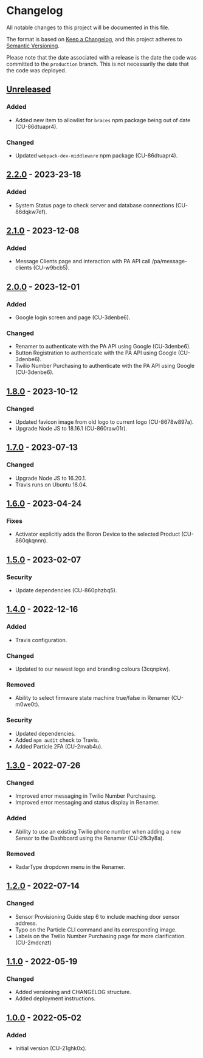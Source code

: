 # Changelog

All notable changes to this project will be documented in this file.

The format is based on [Keep a Changelog](https://keepachangelog.com/en/1.0.0/),
and this project adheres to [Semantic Versioning](https://semver.org/spec/v2.0.0.html).

Please note that the date associated with a release is the date the code
was committed to the `production` branch. This is not necessarily the date that
the code was deployed.

## [Unreleased]

### Added

- Added new item to allowlist for `braces` npm package being out of date (CU-86dtuapr4).

### Changed

- Updated `webpack-dev-middleware` npm package (CU-86dtuapr4).

## [2.2.0] - 2023-23-18

### Added

- System Status page to check server and database connections (CU-86dqkw7ef).

## [2.1.0] - 2023-12-08

### Added

- Message Clients page and interaction with PA API call /pa/message-clients (CU-w9bcb5).

## [2.0.0] - 2023-12-01

### Added

- Google login screen and page (CU-3denbe6).

### Changed

- Renamer to authenticate with the PA API using Google (CU-3denbe6).
- Button Registration to authenticate with the PA API using Google (CU-3denbe6).
- Twilio Number Purchasing to authenticate with the PA API using Google (CU-3denbe6).

## [1.8.0] - 2023-10-12

### Changed

- Updated favicon image from old logo to current logo (CU-8678w897a).
- Upgrade Node JS to 18.16.1 (CU-860raw01r).

## [1.7.0] - 2023-07-13

### Changed

- Upgrade Node JS to 16.20.1.
- Travis runs on Ubuntu 18.04.

## [1.6.0] - 2023-04-24

### Fixes

- Activator explicitly adds the Boron Device to the selected Product (CU-860qkqnnn).

## [1.5.0] - 2023-02-07

### Security

- Update dependencies (CU-860phzbq5).

## [1.4.0] - 2022-12-16

### Added

- Travis configuration.

### Changed

- Updated to our newest logo and branding colours (3cqnpkw).

### Removed

- Ability to select firmware state machine true/false in Renamer (CU-m0we0t).

### Security

- Updated dependencies.
- Added `npm audit` check to Travis.
- Added Particle 2FA (CU-2nvab4u).

## [1.3.0] - 2022-07-26

### Changed

- Improved error messaging in Twilio Number Purchasing.
- Improved error messaging and status display in Renamer.

### Added

- Ability to use an existing Twilio phone number when adding a new Sensor to the Dashboard using the Renamer (CU-2fk3y8a).

### Removed

- RadarType dropdown menu in the Renamer.

## [1.2.0] - 2022-07-14

### Changed

- Sensor Provisioning Guide step 6 to include maching door sensor address.
- Typo on the Particle CLI command and its corresponding image.
- Labels on the Twilio Number Purchasing page for more clarification. (CU-2mdcnzt)

## [1.1.0] - 2022-05-19

### Changed

- Added versioning and CHANGELOG structure.
- Added deployment instructions.

## [1.0.0] - 2022-05-02

### Added

- Initial version (CU-21ghk0x).

[unreleased]: https://github.com/bravetechnologycoop/particle-accelerator/compare/v2.2.0...HEAD
[2.2.0]: https://github.com/bravetechnologycoop/particle-accelerator/compare/v2.1.0...v2.2.0
[2.1.0]: https://github.com/bravetechnologycoop/particle-accelerator/compare/v2.0.0...v2.1.0
[2.0.0]: https://github.com/bravetechnologycoop/particle-accelerator/compare/v1.8.0...v2.0.0
[1.8.0]: https://github.com/bravetechnologycoop/particle-accelerator/compare/v1.7.0...v1.8.0
[1.7.0]: https://github.com/bravetechnologycoop/particle-accelerator/compare/v1.6.0...v1.7.0
[1.6.0]: https://github.com/bravetechnologycoop/particle-accelerator/compare/v1.5.0...v1.6.0
[1.5.0]: https://github.com/bravetechnologycoop/particle-accelerator/compare/v1.4.0...v1.5.0
[1.4.0]: https://github.com/bravetechnologycoop/particle-accelerator/compare/v1.3.0...v1.4.0
[1.3.0]: https://github.com/bravetechnologycoop/particle-accelerator/compare/v1.2.0...v1.3.0
[1.2.0]: https://github.com/bravetechnologycoop/particle-accelerator/compare/v1.1.0...v1.2.0
[1.1.0]: https://github.com/bravetechnologycoop/particle-accelerator/compare/v1.0.0...v1.1.0
[1.0.0]: https://github.com/bravetechnologycoop/BraveSensor/releases/tag/v1.0.0
